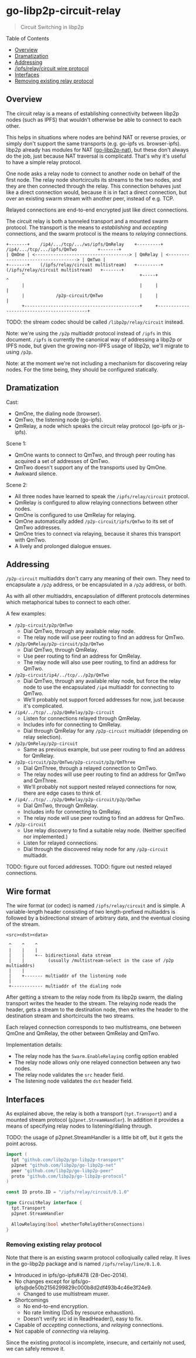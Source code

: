 # go-libp2p-circuit-relay
> Circuit Switching in libp2p

Table of Contents
- [Overview](#overview)
- [Dramatization](#dramatization)
- [Addressing](#addressing)
- [/ipfs/relay/circuit wire protocol](#ipfsrelaycircuit-wire-protocol)
- [Interfaces](#interfaces)
- [Removing existing relay protocol](#removing-existing-relay-protocol)

## Overview

The circuit relay is a means of establishing connectivity between
libp2p nodes (such as IPFS) that wouldn't otherwise be able to connect to each other.

This helps in situations where nodes are behind NAT or reverse proxies,
or simply don't support the same transports (e.g. go-ipfs vs. browser-ipfs).
libp2p already has modules for NAT ([go-libp2p-nat](https://github.com/libp2p/go-libp2p-nat)),
but these don't always do the job, just because NAT traversal is complicatd.
That's why it's useful to have a simple relay protocol.

One node asks a relay node to connect to another node on behalf of the first node.
The relay node shortcircuits its streams to the two nodes,
and they are then connected through the relay.
This connection behaves just like a direct connection would,
because it is in fact a direct connection,
but over an existing swarm stream with another peer, instead of e.g. TCP.

Relayed connections are end-to-end encrypted just like direct connections.

The circuit relay is both a tunneled transport and a mounted swarm protocol.
The transport is the means to *establishing* and *accepting* connections,
and the swarm protocol is the means to *relaying* connections.

```
+-------+    /ip4/.../tcp/.../ws/ipfs/QmRelay    +---------+    /ip4/.../tcp/.../ipfs/QmTwo        +-------+
| QmOne | <------------------------------------> | QmRelay | <-----------------------------------> | QmTwo |
+-------+    (/ipfs/relay/circuit multistream)   +---------+   (/ipfs/relay/circuit multistream)   +-------+
      ^                                            +-----+                                           ^
      |                                            |     |                                           |
      |            /p2p-circuit/QmTwo              |     |                                           |
      +--------------------------------------------+     +-------------------------------------------+
```

TODO: the stream codec should be called `/libp2p/relay/circuit` instead.

Note: we're using the `/p2p` multiaddr protocol instead of `/ipfs` in this document.
`/ipfs` is currently the canonical way of addressing a libp2p or IPFS node,
but given the growing non-IPFS usage of libp2p, we'll migrate to using `/p2p`.

Note: at the moment we're not including a mechanism for discovering relay nodes.
For the time being, they should be configured statically.


## Dramatization

Cast:
- QmOne, the dialing node (browser).
- QmTwo, the listening node (go-ipfs).
- QmRelay, a node which speaks the circuit relay protocol (go-ipfs or js-ipfs).

Scene 1:
- QmOne wants to connect to QmTwo,
  and through peer routing has acquired a set of addresses of QmTwo.
- QmTwo doesn't support any of the transports used by QmOne.
- Awkward silence.

Scene 2:
- All three nodes have learned to speak the `/ipfs/relay/circuit` protocol.
- QmRelay is configured to allow relaying connections between other nodes.
- QmOne is configured to use QmRelay for relaying.
- QmOne automatically added `/p2p-circuit/ipfs/QmTwo` to its set of QmTwo addresses.
- QmOne tries to connect via relaying, because it shares this transport with QmTwo.
- A lively and prolonged dialogue ensues.


## Addressing

`/p2p-circuit` multiaddrs don't carry any meaning of their own.
They need to encapsulate a `/p2p` address, or
be encapsulated in a `/p2p` address, or both.

As with all other multiaddrs, encapsulation of different protocols
determines which metaphorical tubes to connect to each other.

A few examples:

- `/p2p-circuit/p2p/QmTwo`
  - Dial QmTwo, through any available relay node.
  - The relay node will use peer routing to find an address for QmTwo.
- `/p2p/QmRelay/p2p-circuit/p2p/QmTwo`
  - Dial QmTwo, through QmRelay.
  - Use peer routing to find an address for QmRelay.
  - The relay node will also use peer routing, to find an address for QmTwo.
- `/p2p-circuit/ip4/../tcp/../p2p/QmTwo`
  - Dial QmTwo, through any available relay node,
    but force the relay node to use the encapsulated `/ip4` multiaddr for connecting to QmTwo.
  - We'll probably not support forced addresses for now, just because it's complicated.
- `/ip4/../tcp/../p2p/QmRelay/p2p-circuit`
  - Listen for connections relayed through QmRelay.
  - Includes info for connecting to QmRelay.
  - Dial through QmRelay for any `/p2p-circuit` multiaddr (depending on relay selection).
- `/p2p/QmRelay/p2p-circuit`
  - Same as previous example, but use peer routing to find an address for QmRelay.
- `/p2p-circuit/p2p/QmTwo/p2p-circuit/p2p/QmThree`
  - Dial QmThree, through a relayed connection to QmTwo.
  - The relay nodes will use peer routing to find an address for QmTwo and QmThree.
  - We'll probably not support nested relayed connections for now, there are edge cases to think of.
- `/ip4/../tcp/../p2p/QmRelay/p2p-circuit/p2p/QmTwo`
  - Dial QmTwo, through QmRelay.
  - Includes info for connecting to QmRelay.
  - The relay node will use peer routing to find an address for QmTwo.
- `/p2p-circuit`
  - Use relay discovery to find a suitable relay node. (Neither specified nor implemented.)
  - Listen for relayed connections.
  - Dial through the discovered relay node for any `/p2p-circuit` multiaddr.

TODO: figure out forced addresses.
TODO: figure out nested relayed connections.

## Wire format

The wire format (or codec) is named `/ipfs/relay/circuit` and is simple.
A variable-length header consisting of two length-prefixed multiaddrs
is followed by a bidirectional stream of arbitrary data,
and the eventual closing of the stream.

```
<src><dst><data>

 ^    ^    ^
 |    |    |
 |    |    +-- bidirectional data stream
 |    |         (usually /multistream-select in the case of /p2p multiaddrs)
 |    |
 |    +------- multiaddr of the listening node
 |
 +------------ multiaddr of the dialing node
```

After getting a stream to the relay node from its libp2p swarm,
the dialing transport writes the header to the stream.
The relaying node reads the header, gets a stream to the destination node,
then writes the header to the destination stream and shortcircuits the two streams.

Each relayed connection corresponds to two multistreams,
one between QmOne and QmRelay, the other between QmRelay and QmTwo.

Implementation details:
- The relay node has the `Swarm.EnableRelaying` config option enabled
- The relay node allows only one relayed connection between any two nodes.
- The relay node validates the `src` header field.
- The listening node validates the `dst` header field.


## Interfaces

As explained above, the relay is both a transport (`tpt.Transport`)
and a mounted stream protocol (`p2pnet.StreamHandler`).
In addition it provides a means of specifying relay nodes to listening/dialing through.

TODO: the usage of p2pnet.StreamHandler is a little bit off, but it gets the point across.

```go
import (
  tpt "github.com/libp2p/go-libp2p-transport"
  p2pnet "github.com/libp2p/go-libp2p-net"
  peer "github.com/libp2p/go-libp2p-peer"
  proto "github.com/libp2p/go-libp2p-protocol"
)

const ID proto.ID = "/ipfs/relay/circuit/0.1.0"

type CircuitRelay interface {
  tpt.Transport
  p2pnet.StreamHandler

  AllowRelaying(bool whetherToRelayOthersConnections)
}
```


### Removing existing relay protocol

Note that there is an existing swarm protocol colloqiually called relay.
It lives in the go-libp2p package and is named `/ipfs/relay/line/0.1.0`.

- Introduced in ipfs/go-ipfs#478 (28-Dec-2014).
- No changes except for ipfs/go-ipfs@de50b2156299829c000b8d2df493b4c46e3f24e9.
  - Changed to use multistream muxer.
- Shortcomings
  - No end-to-end encryption.
  - No rate limiting (DoS by resource exhaustion).
  - Doesn't verify src id in ReadHeader(), easy to fix.
- Capable of *accepting* connections, and *relaying* connections.
- Not capable of *connecting* via relaying.

Since the existing protocol is incomplete, insecure, and certainly not used,
we can safely remove it.
